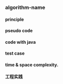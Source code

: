 ### algorithm-name

#### principle

#### pseudo code

#### code with java


#### test case


#### time & space complexity.

#### 工程实践

